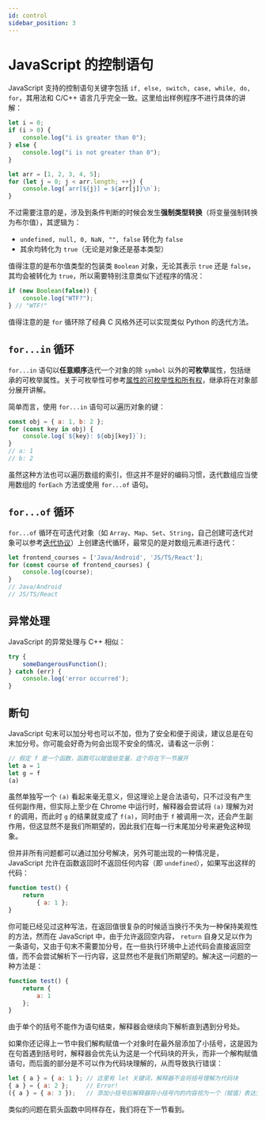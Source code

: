 ```yaml
---
id: control
sidebar_position: 3
---
```


# JavaScript 的控制语句

JavaScript 支持的控制语句关键字包括 `if, else, switch, case, while, do, for`，其用法和 C/C++ 语言几乎完全一致。这里给出样例程序不进行具体的讲解：

```javascript
let i = 0;
if (i > 0) {
    console.log("i is greater than 0");
} else {
    console.log("i is not greater than 0");
}

let arr = [1, 2, 3, 4, 5];
for (let j = 0; j < arr.length; ++j) {
    console.log(`arr[${j}] = ${arr[j]}\n`);
}
```

不过需要注意的是，涉及到条件判断的时候会发生**强制类型转换**（将变量强制转换为布尔值），其逻辑为：

- `undefined, null, 0, NaN, "", false` 转化为 `false`
- 其余均转化为 `true`（无论是对象还是基本类型）

值得注意的是布尔值类型的包装类 `Boolean` 对象，无论其表示 `true` 还是 `false`，其均会被转化为 `true`，所以需要特别注意类似下述程序的情况：

```javascript
if (new Boolean(false)) {
    console.log("WTF?");
} // "WTF!"
```

值得注意的是 `for` 循环除了经典 C 风格外还可以实现类似 Python 的迭代方法。

## `for...in` 循环

`for...in` 语句以**任意顺序**迭代一个对象的除 `symbol` 以外的**可枚举**属性，包括继承的可枚举属性。关于可枚举性可参考[属性的可枚举性和所有权](https://developer.mozilla.org/zh-CN/docs/Web/JavaScript/Enumerability_and_ownership_of_properties)，继承将在对象部分展开讲解。

简单而言，使用 `for...in` 语句可以遍历对象的键：

```javascript
const obj = { a: 1, b: 2 };
for (const key in obj) {
    console.log(`${key}: ${obj[key]}`);
}
// a: 1
// b: 2
```

虽然这种方法也可以遍历数组的索引，但这并不是好的编码习惯，迭代数组应当使用数组的 `forEach` 方法或使用 `for...of` 语句。

## `for...of` 循环

`for...of` 循环在可迭代对象（如 `Array`、`Map`、`Set`、`String`，自己创建可迭代对象可以参考[迭代协议](https://developer.mozilla.org/zh-CN/docs/Web/JavaScript/Reference/Iteration_protocols)）上创建迭代循环，最常见的是对数组元素进行迭代：

```javascript
let frontend_courses = ['Java/Android', 'JS/TS/React'];
for (const course of frontend_courses) {
    console.log(course);
}
// Java/Android
// JS/TS/React
```

## 异常处理

JavaScript 的异常处理与 C++ 相似：

```javascript
try {
    someDangerousFunction();
} catch (err) {
    console.log('error occurred');
}
```

## 断句

JavaScript 句末可以加分号也可以不加，但为了安全和便于阅读，建议总是在句末加分号。你可能会好奇为何会出现不安全的情况，请看这一示例：

```javascript
// 假定 f 是一个函数，函数可以赋值给变量，这个将在下一节展开
let a = 1
let g = f
(a)
```

虽然单独写一个 `(a)` 看起来毫无意义，但这理论上是合法语句，只不过没有产生任何副作用，但实际上至少在 Chrome 中运行时，解释器会尝试将 `(a)` 理解为对 `f` 的调用，而此时 `g` 的结果就变成了 `f(a)`，同时由于 `f` 被调用一次，还会产生副作用，但这显然不是我们所期望的，因此我们在每一行末尾加分号来避免这种现象。

但并非所有问题都可以通过加分号解决，另外可能出现的一种情况是，JavaScript 允许在函数返回时不返回任何内容（即 `undefined`），如果写出这样的代码：

```javascript
function test() {
    return
        { a: 1 };
}
```

你可能已经见过这种写法，在返回值很复杂的时候适当换行不失为一种保持美观性的方法，然而在 JavaScript 中，由于允许返回空内容， `return` 自身又足以作为一条语句，又由于句末不需要加分号，在一些执行环境中上述代码会直接返回空值，而不会尝试解析下一行内容，这显然也不是我们所期望的。解决这一问题的一种方法是：

```javascript
function test() {
    return {
        a: 1
    };
}
```

由于单个的括号不能作为语句结束，解释器会继续向下解析直到遇到分号处。

如果你还记得上一节中我们解构赋值一个对象时在最外层添加了小括号，这是因为在句首遇到括号时，解释器会优先认为这是一个代码块的开头，而非一个解构赋值语句，而后面的部分是不可以作为代码块理解的，从而导致执行错误：

```javascript
let { a } = { a: 1 }; // 这里有 let 关键词，解释器不会将括号理解为代码块
{ a } = { a: 2 };     // Error!
({ a } = { a: 3 });   // 添加小括号后解释器将小括号内的内容视为一个（赋值）表达式，而不是代码块
```

类似的问题在箭头函数中同样存在，我们将在下一节看到。
